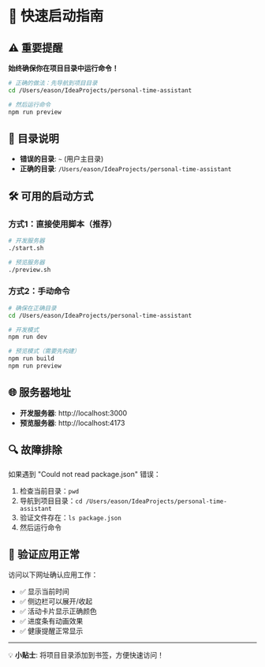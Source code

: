 # 🚀 快速启动指南

## ⚠️ 重要提醒

**始终确保你在项目目录中运行命令！**

```bash
# 正确的做法：先导航到项目目录
cd /Users/eason/IdeaProjects/personal-time-assistant

# 然后运行命令
npm run preview
```

## 📂 目录说明

- **错误的目录**: `~` (用户主目录)
- **正确的目录**: `/Users/eason/IdeaProjects/personal-time-assistant`

## 🛠️ 可用的启动方式

### 方式1：直接使用脚本（推荐）

```bash
# 开发服务器
./start.sh

# 预览服务器
./preview.sh
```

### 方式2：手动命令

```bash
# 确保在正确目录
cd /Users/eason/IdeaProjects/personal-time-assistant

# 开发模式
npm run dev

# 预览模式（需要先构建）
npm run build
npm run preview
```

## 🌐 服务器地址

- **开发服务器**: http://localhost:3000
- **预览服务器**: http://localhost:4173

## 🔍 故障排除

如果遇到 "Could not read package.json" 错误：

1. 检查当前目录：`pwd`
2. 导航到项目目录：`cd /Users/eason/IdeaProjects/personal-time-assistant`
3. 验证文件存在：`ls package.json`
4. 然后运行命令

## 📱 验证应用正常

访问以下网址确认应用工作：
- ✅ 显示当前时间
- ✅ 侧边栏可以展开/收起
- ✅ 活动卡片显示正确颜色
- ✅ 进度条有动画效果
- ✅ 健康提醒正常显示

---

💡 **小贴士**: 将项目目录添加到书签，方便快速访问！
